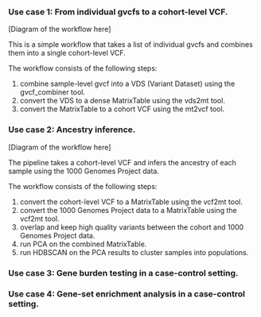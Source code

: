 ### Use case 1: From individual gvcfs to a cohort-level VCF.

[Diagram of the workflow here]

This is a simple workflow that takes a list of individual gvcfs and combines them into a single cohort-level VCF.

The workflow consists of the following steps:
1. combine sample-level gvcf into a VDS (Variant Dataset) using the gvcf_combiner tool.
2. convert the VDS to a dense MatrixTable using the vds2mt tool.
3. convert the MatrixTable to a cohort VCF using the mt2vcf tool.


### Use case 2: Ancestry inference.

[Diagram of the workflow here]

The pipeline takes a cohort-level VCF and infers the ancestry of each sample using the 1000 Genomes Project data.

The workflow consists of the following steps:
1. convert the cohort-level VCF to a MatrixTable using the vcf2mt tool.
2. convert the 1000 Genomes Project data to a MatrixTable using the vcf2mt tool.
3. overlap and keep high quality variants between the cohort and 1000 Genomes Project data.
4. run PCA on the combined MatrixTable.
5. run HDBSCAN on the PCA results to cluster samples into populations.

### Use case 3: Gene burden testing in a case-control setting.

### Use case 4: Gene-set enrichment analysis in a case-control setting.

